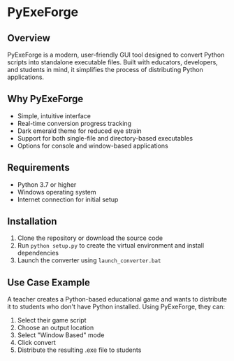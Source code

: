 # PyExeForge
## Overview

PyExeForge is a modern, user-friendly GUI tool designed to convert Python scripts into standalone executable files.
Built with educators, developers, and students in mind, it simplifies the process of distributing Python applications.

## Why PyExeForge

* Simple, intuitive interface
* Real-time conversion progress tracking
* Dark emerald theme for reduced eye strain
* Support for both single-file and directory-based executables
* Options for console and window-based applications

## Requirements

* Python 3.7 or higher
* Windows operating system
* Internet connection for initial setup

## Installation

1. Clone the repository or download the source code
2. Run `python setup.py` to create the virtual environment and install dependencies
3. Launch the converter using `launch_converter.bat`
  
## Use Case Example

A teacher creates a Python-based educational game and wants to distribute it to students who don't have Python installed. Using PyExeForge, they can:

1. Select their game script
2. Choose an output location
3. Select "Window Based" mode
4. Click convert
5. Distribute the resulting .exe file to students
